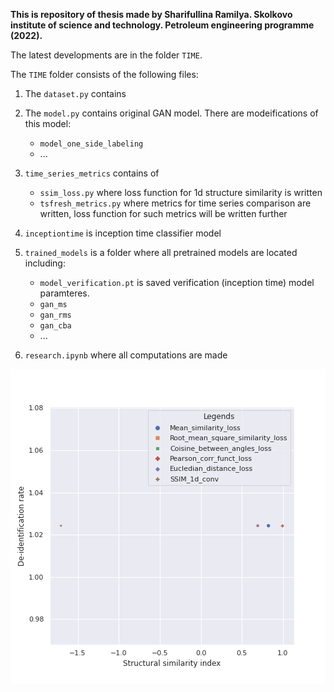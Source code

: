 **This is repository of thesis made by Sharifullina Ramilya.
Skolkovo institute of science and technology.
Petroleum engineering programme (2022).**


The latest developments are in the folder `TIME`.

The `TIME` folder consists of the following files:
1. The `dataset.py` contains 
2. The `model.py` contains original GAN model.
There are modeifications of this model: 
	- `model_one_side_labeling` 
	- ...
3. `time_series_metrics` contains of
	- `ssim_loss.py` where loss function for 1d structure similarity is written
	- `tsfresh_metrics.py` where metrics for time series comparison are written, loss function for such metrics will be written further

4. `inceptiontime` is inception time classifier model

5. `trained_models` is a folder where all pretrained models are located including:  
	- `model_verification.pt` is saved verification (inception time) model paramteres.  
	- `gan_ms`  
	- `gan_rms`  
	- `gan_cba`  
	- ...  

6. `research.ipynb` where all computations are made

![Deiden_simil](TIME/De_iden_vs_structural_simil.png) 

